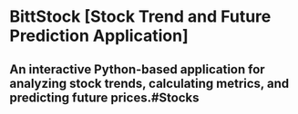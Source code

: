 # BittStock [Stock Trend and Future Prediction Application]


## **An interactive Python-based application for analyzing stock trends, calculating metrics, and predicting future prices.**#Stocks
